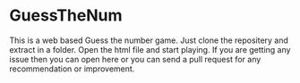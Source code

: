 # GuessTheNum
This is a web based Guess the number game.
Just clone the repositery and extract in a folder.
Open the html file and start playing.
If you are getting any issue then you can open here or you can send a pull request for any recommendation or improvement.
